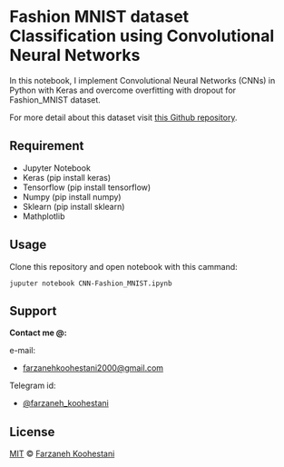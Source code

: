# Fashion MNIST dataset Classification using Convolutional Neural Networks

In this notebook, I implement Convolutional Neural Networks (CNNs) in Python with Keras and overcome overfitting with dropout for Fashion_MNIST dataset.

For more detail about this dataset visit [this Github repository](https://github.com/zalandoresearch/fashion-mnist).

## Requirement
* Jupyter Notebook
* Keras (pip install keras)
* Tensorflow (pip install tensorflow)
* Numpy (pip install numpy)
* Sklearn (pip install sklearn)
* Mathplotlib

## Usage
Clone this repository and open notebook with this cammand:

```
juputer notebook CNN-Fashion_MNIST.ipynb
```


## Support

**Contact me @:**

e-mail:

* farzanehkoohestani2000@gmail.com

Telegram id:

* [@farzaneh_koohestani](https://t.me/farzaneh_koohestani)

## License
[MIT](https://github.com/farkoo/CNN-Fashion_MNIST/blob/master/LICENSE)
&#0169; 
[Farzaneh Koohestani](https://github.com/fark00)


